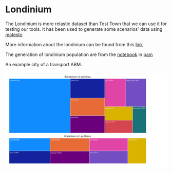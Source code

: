 # Londinium

The Londinium is more relastic dataset than Test Town that we can use it for testing our tools. It has been used to generate some scenarios' data using [matesto](https://github.com/arup-group/matesto)

More information about the londinium can be found from this [link](https://github.com/arup-group/matesto/blob/main/data/londinium/DATASET.md)

The generation of londinium population are from the [notebook](https://github.com/arup-group/pam/blob/main/examples/04_Example-Create-Population-Londinium.ipynb) in [pam](https://github.com/arup-group/pam)

An example city of a transport ABM.

![image](https://github.com/arup-group/londinium/blob/master/activities.png)
